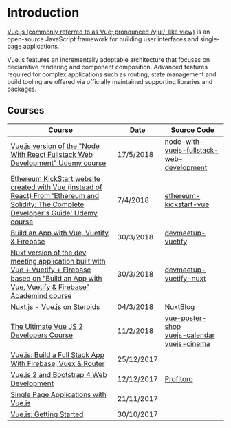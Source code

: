 # Introduction
[Vue.js (commonly referred to as Vue; pronounced /vjuː/, like view)](https://en.wikipedia.org/wiki/Vue.js) is an open-source JavaScript framework for building user interfaces and single-page applications.

Vue.js features an incrementally adoptable architecture that focuses on declarative rendering and component composition. Advanced features required for complex applications such as routing, state management and build tooling are offered via officially maintained supporting libraries and packages.

## Courses
| Course|Date|Source Code|
| ----------------------------------------------------------------------------------------------------------------------------------------------- | ------------------- | --------------------------------------------------------------------------------------------------- |
| [Vue.js version of the "Node With React Fullstack Web Development" Udemy course](/projects/node-with-vuejs-fullstack-web-development.md)                   | 17/5/2018 | [node-with-vuejs-fullstack-web-development](https://github.com/peelmicro/node-with-vuejs-fullstack-web-development)|
| [Ethereum KickStart website created with Vue (instead of React) From 'Ethereum and Solidity: The Complete Developer's Guide' Udemy course](/projects/ethereum-kickstart-vue.md)| 7/4/2018 | [ethereum-kickstart-vue](https://github.com/peelmicro/ethereum-kickstart-vue)|
| [Build an App with Vue, Vuetify & Firebase](/frontend/vuejs-a-comprehensive-project-with-vuetify-and-firebase.md)| 30/3/2018 | [devmeetup-vuetify](https://github.com/peelmicro/devmeetup-vuetify)|
| [Nuxt version of the dev meeting application built with Vue + Vuetify + Firebase based on "Build an App with Vue, Vuetify & Firebase" Academind course](/projects/devmeetup-vuetify-nuxt.md)| 30/3/2018 | [devmeetup-vuetify-nuxt](https://github.com/peelmicro/devmeetup-vuetify-nuxt) |
| [Nuxt.js - Vue.js on Steroids](/frontend/vuejs-nuxtjs-vuejs-on-steroids.md)| 04/3/2018 | [NuxtBlog](https://github.com/peelmicro/NuxtBlog) |
| [The Ultimate Vue JS 2 Developers Course](/frontend/vuejs-vuejs-2-essentials.md)| 11/2/2018 | [vue-poster-shop](https://github.com/peelmicro/vue-poster-shop)<br> [vuejs-calendar](https://github.com/peelmicro/vuejs-calendar)<br> [vuejs-cinema](https://github.com/peelmicro/vuejs-cinema) |
| [Vue.js: Build a Full Stack App With Firebase, Vuex & Router](/frontend/vuejs-vuejs-build-a-full-stack-app-with-firebase-vuex-router.md)| 25/12/2017 |  |
| [Vue.js 2 and Bootstrap 4 Web Development](/frontend/vuejs-vuejs-2-and-bootstrap-4-web-development.md)| 12/12/2017 | [Profitoro](https://github.com/peelmicro/Profitoro) |
| [Single Page Applications with Vue.js](/frontend/vuejs-vue-js-single-page-applications.md)| 21/11/2017 |  |
| [Vue.js: Getting Started](/frontend/vuejs-vuejs-getting-started.md)| 30/10/2017 |  |